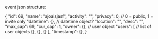 event json structure:


{
	"id": 69,
	"name": "ajoaisjasf",
	"activity": "",
	"privacy": 0, // 0 = public, 1 = invite only
	"datetime": {}, // datetime object?
	"location": "",
	"desc": "",
	"max_cap": 69,
	"cur_cap": 1,
	"owner": {}, // user object
	"users": [ // list of user objects
		{},
		{},
		{}
	],
	"timestamp": {},
}

